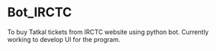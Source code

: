 # Bot_IRCTC

To buy Tatkal tickets from IRCTC website using python bot. Currently working to develop UI for the program.

